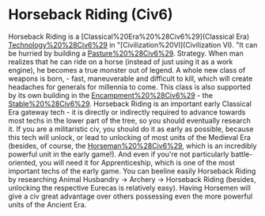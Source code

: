 # Horseback Riding (Civ6)

Horseback Riding is a [Classical%20Era%20%28Civ6%29](Classical Era) [Technology%20%28Civ6%29](technology) in "[Civilization%20VI](Civilization VI). "It can be hurried by building a [Pasture%20%28Civ6%29](Pasture). 
Strategy.
When man realizes that he can ride on a horse (instead of just using it as a work engine), he becomes a true monster out of legend. A whole new class of weapons is born, - fast, maneuverable and difficult to kill, which will create headaches for generals for millennia to come. This class is also supported by its own building in the [Encampment%20%28Civ6%29](Encampment) - the [Stable%20%28Civ6%29](Stable). 
Horseback Riding is an important early Classical Era gateway tech - it is directly or indirectly required to advance towards most techs in the lower part of the tree, so you should eventually research it. If you are a militaristic civ, you should do it as early as possible, because this tech will unlock, or lead to unlocking of most units of the Medieval Era (besides, of course, the [Horseman%20%28Civ6%29](Horseman), which is an incredibly powerful unit in the early game!). And even if you're not particularly battle-oriented, you will need it for Apprenticeship, which is one of the most important techs of the early game. 
You can beeline easily Horseback Riding by researching Animal Husbandry -&gt; Archery -&gt; Horseback Riding (besides, unlocking the respective Eurecas is relatively easy). Having Horsemen will give a civ great advantage over others possessing even the more powerful units of the Ancient Era. 